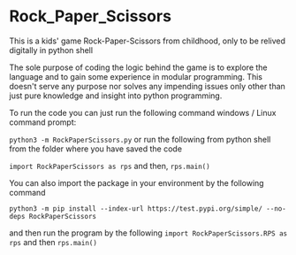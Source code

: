 # Rock_Paper_Scissors
This is a kids' game Rock-Paper-Scissors from childhood, only to be relived digitally in python shell

The sole purpose of coding the logic behind the game is to explore the language and to gain some experience in modular programming. This doesn't serve any purpose nor solves any impending issues only other than just pure knowledge and insight into python programming.

To run the code you can just run the following command windows / Linux command prompt:

```python3 -m RockPaperScissors.py```
or run the following from python shell from the folder where you have saved the code

```import RockPaperScissors as rps```
and then,
```rps.main()```


You can also import the package in your environment by the following command
```
python3 -m pip install --index-url https://test.pypi.org/simple/ --no-deps RockPaperScissors
```
and then run the program by the following
```import RockPaperScissors.RPS as rps```
and then
```rps.main()```
